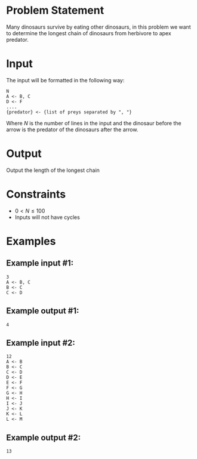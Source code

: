 # Problem Statement

Many dinosaurs survive by eating other dinosaurs, in this problem we want to determine the longest chain of dinosaurs from herbivore to apex predator.

# Input
The input will be formatted in the following way:
```
N
A <- B, C
D <- F
....
{predator} <- {list of preys separated by ", "}
```

Where $N$ is the number of lines in the input and the dinosaur before the arrow is the predator of the dinosaurs after the arrow.

# Output
Output the length of the longest chain

# Constraints
- $0 < N \leq 100$
- Inputs will not have cycles

# Examples

## Example input #1:
```
3
A <- B, C
B <- C
C <- D
```

## Example output #1:
```
4
```

## Example input #2:
```
12
A <- B
B <- C
C <- D
D <- E
E <- F
F <- G
G <- H
H <- I
I <- J
J <- K
K <- L
L <- M
```

## Example output #2:
```
13
```